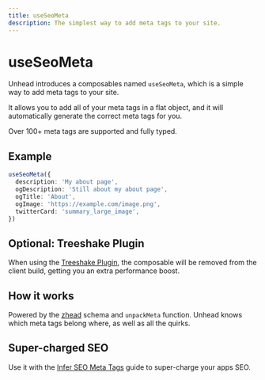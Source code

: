 ```yaml
---
title: useSeoMeta
description: The simplest way to add meta tags to your site.
---
```


# useSeoMeta

Unhead introduces a composables named `useSeoMeta`, which is a simple way to add meta tags to your site.

It allows you to add all of your meta tags in a flat object, and it will automatically generate the correct meta tags for you.

Over 100+ meta tags are supported and fully typed.


## Example

```ts
useSeoMeta({
  description: 'My about page',
  ogDescription: 'Still about my about page',
  ogTitle: 'About',
  ogImage: 'https://example.com/image.png',
  twitterCard: 'summary_large_image',
})
```

## Optional: Treeshake Plugin

When using the [Treeshake Plugin](/guide/getting-startedtreeshake-plugin), the composable will be removed from the client build, getting you an extra performance boost.

## How it works

Powered by the [zhead](https://github.com/harlan-zw/zhead) schema and `unpackMeta` function. Unhead knows which meta tags belong where, as well
as all the quirks.

## Super-charged SEO

Use it with the [Infer SEO Meta Tags](/guide/recipes/infer-seo-meta-tags) guide to super-charge your apps SEO.
